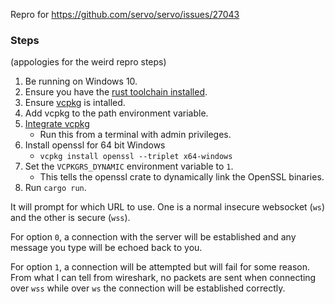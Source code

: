 Repro for https://github.com/servo/servo/issues/27043

### Steps

(appologies for the weird repro steps)

1. Be running on Windows 10.
2. Ensure you have the [rust toolchain installed](https://rustup.rs/).
3. Ensure [vcpkg](https://github.com/Microsoft/vcpkg) is intalled.
4. Add vcpkg to the path environment variable.
5. [Integrate vcpkg](https://github.com/microsoft/vcpkg/blob/master/docs/users/integration.md)
    -   Run this from a terminal with admin privileges.
6. Install openssl for 64 bit Windows
    -   `vcpkg install openssl --triplet x64-windows`
7. Set the `VCPKGRS_DYNAMIC` environment variable to `1`.
    -   This tells the openssl crate to dynamically link the OpenSSL binaries.
8. Run `cargo run`.

It will prompt for which URL to use. One is a normal insecure websocket (`ws`) and the other is secure (`wss`).

For option `0`, a connection with the server will be established and any message you type will be echoed back to you.

For option `1`, a connection will be attempted but will fail for some reason.
From what I can tell from wireshark, no packets are sent when connecting over `wss` while over `ws` the connection will be established correctly.
